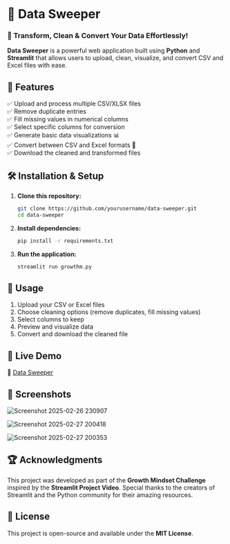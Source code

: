 
# 🧹 Data Sweeper  

### 🚀 Transform, Clean & Convert Your Data Effortlessly!  

**Data Sweeper** is a powerful web application built using **Python** and **Streamlit** that allows users to upload, clean, visualize, and convert CSV and Excel files with ease.  

## 🎯 Features  
✅ Upload and process multiple CSV/XLSX files  
✅ Remove duplicate entries  
✅ Fill missing values in numerical columns  
✅ Select specific columns for conversion  
✅ Generate basic data visualizations 📊  
✅ Convert between CSV and Excel formats 🔄  
✅ Download the cleaned and transformed files  

## 🛠️ Installation & Setup  

1. **Clone this repository:**  
   ```bash
   git clone https://github.com/yourusername/data-sweeper.git
   cd data-sweeper
   ```  
2. **Install dependencies:**  
   ```bash
   pip install -r requirements.txt
   ```  
3. **Run the application:**  
   ```bash
   streamlit run growthm.py
   ```  

## 📂 Usage  
1. Upload your CSV or Excel files  
2. Choose cleaning options (remove duplicates, fill missing values)  
3. Select columns to keep  
4. Preview and visualize data  
5. Convert and download the cleaned file  

## 🚀 Live Demo  
🔗 [Data Sweeper](https://kanwalrafique-streamlit-growthm-zejan1.streamlit.app/)  

## 📌 Screenshots  
![Screenshot 2025-02-26 230907](https://github.com/user-attachments/assets/817261fe-e110-4251-965c-49af281cee21)


![Screenshot 2025-02-27 200418](https://github.com/user-attachments/assets/05d05e5f-f6a9-4aa8-8148-4c40d33b6c84)

![Screenshot 2025-02-27 200353](https://github.com/user-attachments/assets/ac4e7e60-7e46-44a4-b54c-b249f5940c9d)



 

## 🏆 Acknowledgments  
This project was developed as part of the **Growth Mindset Challenge** inspired by the **Streamlit Project Video**. Special thanks to the creators of Streamlit and the Python community for their amazing resources.  

## 📜 License  
This project is open-source and available under the **MIT License**.  
